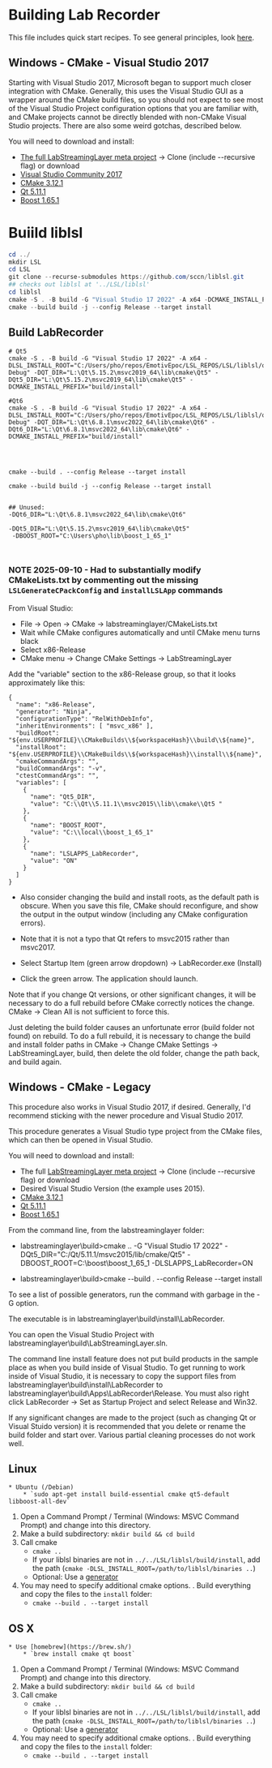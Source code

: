 # Building Lab Recorder

This file includes quick start recipes. To see general principles, look [here](https://github.com/labstreaminglayer/labstreaminglayer/blob/master/doc/BUILD.md).


## Windows - CMake - Visual Studio 2017

Starting with Visual Studio 2017, Microsoft began to support much closer integration with CMake. Generally, this uses the Visual Studio GUI as a wrapper around the CMake build files, so you should not expect to see most of the Visual Studio Project configuration options that you are familiar with, and CMake projects cannot be directly blended with non-CMake Visual Studio projects. There are also some weird gotchas, described below.

You will need to download and install:<BR/>
 * [The full LabStreamingLayer meta project](https://github.com/labstreaminglayer/labstreaminglayer) -> Clone (include --recursive flag) or download  
 * [Visual Studio Community 2017](https://imagine.microsoft.com/en-us/Catalog/Product/530)
 * [CMake 3.12.1](https://cmake.org/files/v3.12/)
 * [Qt 5.11.1](https://download.qt.io/archive/qt/5.11/) 
 * [Boost 1.65.1](https://sourceforge.net/projects/boost/files/boost-binaries/1.65.1/boost_1_65_1-msvc-14.1-32.exe/download)

# Buiild liblsl
```powershell
cd ../
mkdir LSL
cd LSL
git clone --recurse-submodules https://github.com/sccn/liblsl.git
## checks out liblsl at '../LSL/liblsl'
cd liblsl
cmake -S . -B build -G "Visual Studio 17 2022" -A x64 -DCMAKE_INSTALL_PREFIX="build/install"
cmake --build build -j --config Release --target install

```

## Build LabRecorder

```
# Qt5
cmake -S . -B build -G "Visual Studio 17 2022" -A x64 -DLSL_INSTALL_ROOT="C:/Users/pho/repos/EmotivEpoc/LSL_REPOS/LSL/liblsl/out/install/x64-Debug" -DQT_DIR="L:\Qt\5.15.2\msvc2019_64\lib\cmake\Qt5" -DQt5_DIR="L:\Qt\5.15.2\msvc2019_64\lib\cmake\Qt5" -DCMAKE_INSTALL_PREFIX="build/install"

#Qt6
cmake -S . -B build -G "Visual Studio 17 2022" -A x64 -DLSL_INSTALL_ROOT="C:/Users/pho/repos/EmotivEpoc/LSL_REPOS/LSL/liblsl/out/install/x64-Debug" -DQT_DIR="L:\Qt\6.8.1\msvc2022_64\lib\cmake\Qt6" -DQt6_DIR="L:\Qt\6.8.1\msvc2022_64\lib\cmake\Qt6" -DCMAKE_INSTALL_PREFIX="build/install"




cmake --build . --config Release --target install

cmake --build build -j --config Release --target install


## Unused:
-DQt6_DIR="L:\Qt\6.8.1\msvc2022_64\lib\cmake\Qt6"

-DQt5_DIR="L:\Qt\5.15.2\msvc2019_64\lib\cmake\Qt5"
 -DBOOST_ROOT="C:\Users\pho\lib\boost_1_65_1"



```

### NOTE 2025-09-10 - Had to substantially modify CMakeLists.txt by commenting out the missing `LSLGenerateCPackConfig` and `installLSLApp` commands


From Visual Studio:<BR/> 
 * File -> Open -> CMake -> labstreaminglayer/CMakeLists.txt
 * Wait while CMake configures automatically and until CMake menu turns black
 * Select x86-Release
 * CMake menu -> Change CMake Settings -> LabStreamingLayer

Add the "variable" section to the x86-Release group, so that it looks approximately like this:
```
{
  "name": "x86-Release",
  "generator": "Ninja",
  "configurationType": "RelWithDebInfo",
  "inheritEnvironments": [ "msvc_x86" ],
  "buildRoot": "${env.USERPROFILE}\\CMakeBuilds\\${workspaceHash}\\build\\${name}",
  "installRoot": "${env.USERPROFILE}\\CMakeBuilds\\${workspaceHash}\\install\\${name}",
  "cmakeCommandArgs": "",
  "buildCommandArgs": "-v",
  "ctestCommandArgs": "",
  "variables": [
    {
      "name": "Qt5_DIR",
      "value": "C:\\Qt\\5.11.1\\msvc2015\\lib\\cmake\\Qt5 "
    },
    {
      "name": "BOOST_ROOT",
      "value": "C:\\local\\boost_1_65_1"
    },
    {
      "name": "LSLAPPS_LabRecorder",
      "value": "ON"
    }
  ]
}
```
	
 * Also consider changing the build and install roots, as the default path is obscure. When you save this file, CMake should reconfigure, and show the output in the output window (including any CMake configuration errors).

 * Note that it is not a typo that Qt refers to msvc2015 rather than msvc2017.

 * Select Startup Item (green arrow dropdown) -> LabRecorder.exe (Install)

 * Click the green arrow. The application should launch.

Note that if you change Qt versions, or other significant changes, it will be necessary to do a full rebuild before CMake correctly notices the change. CMake -> Clean All is not sufficient to force this.

Just deleting the build folder causes an unfortunate error (build folder not found) on rebuild. To do a full rebuild, it is necessary to change the build and install folder paths in CMake -> Change CMake Settings -> LabStreamingLayer, build, then delete the old folder, change the path back, and build again.


## Windows - CMake - Legacy

This procedure also works in Visual Studio 2017, if desired. Generally, I'd recommend sticking with the newer procedure and Visual Studio 2017.

This procedure generates a Visual Studio type project from the CMake files, which can then be opened in Visual Studio.

You will need to download and install:<BR/>
 * The full [LabStreamingLayer meta project](https://github.com/labstreaminglayer/labstreaminglayer) -> Clone (include --recursive flag) or download  
 * Desired Visual Studio Version (the example uses 2015).
 * [CMake 3.12.1](https://cmake.org/files/v3.12/)
 * [Qt 5.11.1](https://download.qt.io/archive/qt/5.11/) 
 * [Boost 1.65.1](https://sourceforge.net/projects/boost/files/boost-binaries/1.65.1/boost_1_65_1-msvc-14.1-32.exe/download)

From the command line, from the labstreaminglayer folder:
 * labstreaminglayer\build>cmake .. -G "Visual Studio 17 2022" -DQt5_DIR="C:/Qt/5.11.1/msvc2015/lib/cmake/Qt5" -DBOOST_ROOT=C:\boost\boost_1_65_1 -DLSLAPPS_LabRecorder=ON

 * labstreaminglayer\build>cmake --build . --config Release --target install

To see a list of possible generators, run the command with garbage in the -G option. 

The executable is in labstreaminglayer\build\install\LabRecorder.

You can open the Visual Studio Project with labstreaminglayer\build\LabStreamingLayer.sln.

The command line install feature does not put build products in the sample place as when you build inside of Visual Studio. To get running to work inside of Visual Studio, it is necessary to copy the support files from labstreaminglayer\build\install\LabRecorder to labstreaminglayer\build\Apps\LabRecorder\Release. You must also right click LabRecorder -> Set as Startup Project and select Release and Win32.<BR/>

If any significant changes are made to the project (such as changing Qt or Visual Stuido version) it is recommended that you delete or rename the build folder and start over. Various partial cleaning processes do not work well.


## Linux

    * Ubuntu (/Debian)
        * `sudo apt-get install build-essential cmake qt5-default libboost-all-dev`

1. Open a Command Prompt / Terminal (Windows: MSVC Command Prompt) and change into this directory.
1. Make a build subdirectory: `mkdir build && cd build`
1. Call cmake
    * `cmake ..`
    * If your liblsl binaries are not in `../../LSL/liblsl/build/install`, add the path (`cmake -DLSL_INSTALL_ROOT=/path/to/liblsl/binaries ..`)
    * Optional: Use a [generator](https://cmake.org/cmake/help/latest/manual/cmake-generators.7.html#visual-studio-generators)
1. You may need to specify additional cmake options.
 . Build everything and copy the files to the `install` folder:
    * `cmake --build . --target install`	


## OS X

    * Use [homebrew](https://brew.sh/)
        * `brew install cmake qt boost`

1. Open a Command Prompt / Terminal (Windows: MSVC Command Prompt) and change into this directory.
1. Make a build subdirectory: `mkdir build && cd build`
1. Call cmake
    * `cmake ..`
    * If your liblsl binaries are not in `../../LSL/liblsl/build/install`, add the path (`cmake -DLSL_INSTALL_ROOT=/path/to/liblsl/binaries ..`)
    * Optional: Use a [generator](https://cmake.org/cmake/help/latest/manual/cmake-generators.7.html#visual-studio-generators)
1. You may need to specify additional cmake options.
 . Build everything and copy the files to the `install` folder:
    * `cmake --build . --target install`

